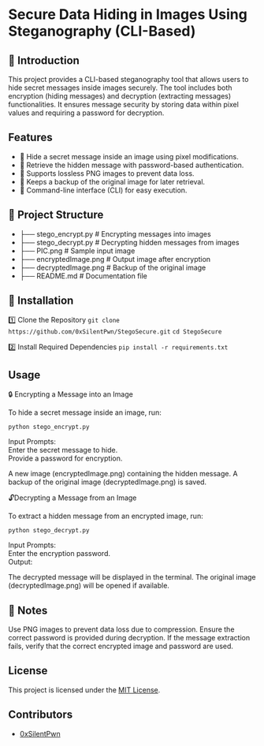 # Secure Data Hiding in Images Using Steganography (CLI-Based)

## 🔐 Introduction
This project provides a CLI-based steganography tool that allows users to hide secret messages inside images securely. 
The tool includes both encryption (hiding messages) and decryption (extracting messages) functionalities. 
It ensures message security by storing data within pixel values and requiring a password for decryption.

## Features
- 🔹 Hide a secret message inside an image using pixel modifications.
- 🔹 Retrieve the hidden message with password-based authentication.
- 🔹 Supports lossless PNG images to prevent data loss.
- 🔹 Keeps a backup of the original image for later retrieval.
- 🔹 Command-line interface (CLI) for easy execution.

## 📂 Project Structure

- ├── stego_encrypt.py      # Encrypting messages into images
- ├── stego_decrypt.py      # Decrypting hidden messages from images
- ├── PIC.png               # Sample input image
- ├── encryptedImage.png    # Output image after encryption
- ├── decryptedImage.png    # Backup of the original image
- ├── README.md             # Documentation file

## 📌 Installation
1️⃣ Clone the Repository
`git clone https://github.com/0xSilentPwn/StegoSecure.git`
`cd StegoSecure`

2️⃣ Install Required Dependencies
`pip install -r requirements.txt`

## Usage
🔒 Encrypting a Message into an Image  

To hide a secret message inside an image, run:  

`python stego_encrypt.py`  

Input Prompts:  
Enter the secret message to hide.  
Provide a password for encryption.

A new image (encryptedImage.png) containing the hidden message.
A backup of the original image (decryptedImage.png) is saved.

🔓Decrypting a Message from an Image

To extract a hidden message from an encrypted image, run:

`python stego_decrypt.py`

Input Prompts:  
Enter the encryption password.  
Output:

The decrypted message will be displayed in the terminal.
The original image (decryptedImage.png) will be opened if available.

## 📜 Notes
Use PNG images to prevent data loss due to compression.
Ensure the correct password is provided during decryption.
If the message extraction fails, verify that the correct encrypted image and password are used.

## License
This project is licensed under the [MIT License](LICENSE).

## Contributors
- [0xSilentPwn](https://github.com/0xSilentPwn)